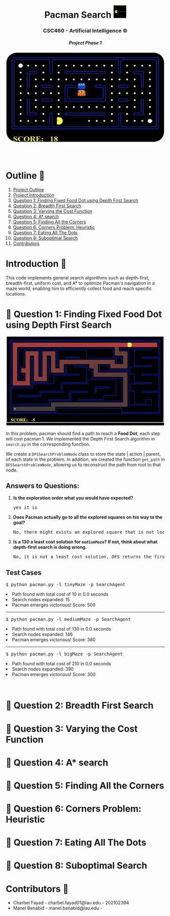 <h1 align="center">Pacman Search
    <img src="./gifs/200w.webp" width="40">
</h1>

<h3 align="center"> CSC460 - Artificial Intelligence ©️</h3>
<h5 align="center"> Project Phase 1 </h5>

<p align="center">
  <img src="./gifs/big.gif" alt="Animated gif pacman game" height="282px" width="500" style="border-radius:2rem">
</p>

<br>
<br>
<h1 id="outline"> Outline 📜</h1>
<ol>
    <li><a href="#outline">Project Outline</a></li>
    <li><a href="#intro">Project Introduction</a></li>
    <li><a href="#q1">Question 1: Finding Fixed Food Dot using Depth First Search</a></li>
    <li><a href="#q2">Question 2: Breadth First Search</a></li>
    <li><a href="#q3">Question 3: Varying the Cost Function</a></li>
    <li><a href="#q4">Question 4: A* search</a></li>
    <li><a href="#q5">Question 5: Finding All the Corners</a></li>
    <li><a href="#q6">Question 6: Corners Problem: Heuristic</a></li>
    <li><a href="#q7">Question 7: Eating All The Dots</a></li>
    <li><a href="#q8">Question 8: Suboptimal Search</a></li>
    <li><a href="#contributors">Contributors</a></li>
</ol>

<h1 id="intro">Introduction 📝</h1>
This code implements general search algorithms such as depth-first, breadth-first, uniform cost, and A* to optimize Pacman's navigation in a maze world, enabling him to efficiently collect food and reach specific locations.

<br>

<h1 id="q1">🚩 Question 1: Finding Fixed Food Dot using Depth First Search</h1>

<p align="center">
<img src="./gifs/dfs.gif" width="500"></img>
</p>
In this problem, pacman should find a path to reach a <strong>Food Dot</strong>, each step will cost pacman 1.
We implemented the Depth First Search algorithm in <code>search.py</code> in the corresponding function.

We create a <code>DFSSearchProblemNode</code> class to store the state | action | parent, of each state in the problem.
In addition, we created the function <code>get_path</code> in <code>DFSSearchProblemNode</code>, allowing us to reconstruct the path from root to that node.

<h2>Answers to Questions:</h2>
<ol>
    <li>
        <strong>
        Is the exploration order what you
    would have expected?
        </strong>
        <br>
        <pre>yes it is</pre>
    </li>
    <li>
        <strong>
        Does Pacman actually go to all the explored squares on his way to the
goal?
        </strong>
        <br>
        <pre>No, there might exists an explored square that is not located on the root-to-goal path</pre>
    </li>
    <li>
        <strong>
        Is a 130 a least cost solution for <code>mediumMaze</code>? If not, think about what depth-first search is doing wrong.
        </strong>
        <br>
        <pre>No, it is not a least cost solution, DFS returns the first path root-to-goal that it finds without it being an optimal solution</pre>
    </li>

</ol>

<h2>Test Cases</h2>

<pre>$ python pacman.py -l tinyMaze -p SearchAgent</pre>

<li>
Path found with total cost of 10 in 0.0 seconds
</li>
<li>
Search nodes expanded: 15
</li>
<li>
Pacman emerges victorious! Score: 500
</li>

<hr>
<pre>$ python pacman.py -l mediumMaze -p SearchAgent</pre>

<li>
Path found with total cost of 130 in 0.0 seconds
</li>
<li>
Search nodes expanded: 146
</li>
<li>
Pacman emerges victorious! Score: 380
</li>

<hr>
<pre>$ python pacman.py -l bigMaze -p SearchAgent</pre>

<li>
Path found with total cost of 210 in 0.0 seconds
</li>
<li>
Search nodes expanded: 390
</li>
<li>
Pacman emerges victorious! Score: 300
</li>

<br>
<br>

<h1 id="q2">🚩 Question 2: Breadth First Search</h1>
<h1 id="q3">🚩 Question 3: Varying the Cost Function</h1>
<h1 id="q4">🚩 Question 4: A* search</h1>
<h1 id="q5">🚩 Question 5: Finding All the Corners</h1>
<h1 id="q6">🚩 Question 6: Corners Problem: Heuristic</h1>
<h1 id="q7">🚩 Question 7: Eating All The Dots</h1>
<h1 id="q8">🚩 Question 8: Suboptimal Search</h1>

<h1 id="contributors">Contributors 📖</h1>

<ul>
<li>Charbel Fayad - charbel.fayad01@lau.edu - 202102394</li>
<li>Manel Benabid - manel.benabid@lau.edu - </li>
</ul>
